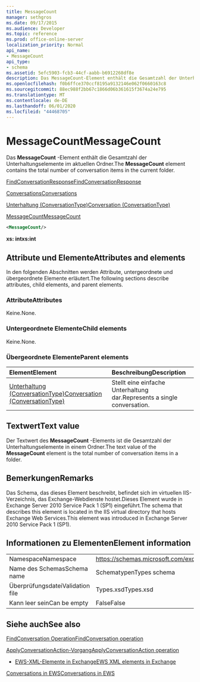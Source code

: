 ```yaml
---
title: MessageCount
manager: sethgros
ms.date: 09/17/2015
ms.audience: Developer
ms.topic: reference
ms.prod: office-online-server
localization_priority: Normal
api_name:
- MessageCount
api_type:
- schema
ms.assetid: 5efc5903-fcb3-44cf-aabb-b6912268df8e
description: Das MessageCount-Element enthält die Gesamtzahl der Unterhaltungselemente im aktuellen Ordner.
ms.openlocfilehash: f0b6ffce370ccf8195a9132146e062f0660163c8
ms.sourcegitcommit: 88ec988f2bb67c1866d06b361615f3674a24e795
ms.translationtype: MT
ms.contentlocale: de-DE
ms.lasthandoff: 06/01/2020
ms.locfileid: "44468705"
---
```

# <a name="messagecount"></a><span data-ttu-id="b4dd2-103">MessageCount</span><span class="sxs-lookup"><span data-stu-id="b4dd2-103">MessageCount</span></span>

<span data-ttu-id="b4dd2-104">Das **MessageCount** -Element enthält die Gesamtzahl der Unterhaltungselemente im aktuellen Ordner.</span><span class="sxs-lookup"><span data-stu-id="b4dd2-104">The **MessageCount** element contains the total number of conversation items in the current folder.</span></span> 
  
[<span data-ttu-id="b4dd2-105">FindConversationResponse</span><span class="sxs-lookup"><span data-stu-id="b4dd2-105">FindConversationResponse</span></span>](findconversationresponse.md)
  
[<span data-ttu-id="b4dd2-106">Conversations</span><span class="sxs-lookup"><span data-stu-id="b4dd2-106">Conversations</span></span>](conversations-ex15websvcsotherref.md)
  
[<span data-ttu-id="b4dd2-107">Unterhaltung (ConversationType)</span><span class="sxs-lookup"><span data-stu-id="b4dd2-107">Conversation (ConversationType)</span></span>](conversation-conversationtype.md)
  
[<span data-ttu-id="b4dd2-108">MessageCount</span><span class="sxs-lookup"><span data-stu-id="b4dd2-108">MessageCount</span></span>](messagecount.md)
  
```XML
<MessageCount/>
```

 <span data-ttu-id="b4dd2-109">**xs: int**</span><span class="sxs-lookup"><span data-stu-id="b4dd2-109">**xs:int**</span></span>
## <a name="attributes-and-elements"></a><span data-ttu-id="b4dd2-110">Attribute und Elemente</span><span class="sxs-lookup"><span data-stu-id="b4dd2-110">Attributes and elements</span></span>

<span data-ttu-id="b4dd2-111">In den folgenden Abschnitten werden Attribute, untergeordnete und übergeordnete Elemente erläutert.</span><span class="sxs-lookup"><span data-stu-id="b4dd2-111">The following sections describe attributes, child elements, and parent elements.</span></span>
  
### <a name="attributes"></a><span data-ttu-id="b4dd2-112">Attribute</span><span class="sxs-lookup"><span data-stu-id="b4dd2-112">Attributes</span></span>

<span data-ttu-id="b4dd2-113">Keine.</span><span class="sxs-lookup"><span data-stu-id="b4dd2-113">None.</span></span>
  
### <a name="child-elements"></a><span data-ttu-id="b4dd2-114">Untergeordnete Elemente</span><span class="sxs-lookup"><span data-stu-id="b4dd2-114">Child elements</span></span>

<span data-ttu-id="b4dd2-115">Keine.</span><span class="sxs-lookup"><span data-stu-id="b4dd2-115">None.</span></span>
  
### <a name="parent-elements"></a><span data-ttu-id="b4dd2-116">Übergeordnete Elemente</span><span class="sxs-lookup"><span data-stu-id="b4dd2-116">Parent elements</span></span>

|<span data-ttu-id="b4dd2-117">**Element**</span><span class="sxs-lookup"><span data-stu-id="b4dd2-117">**Element**</span></span>|<span data-ttu-id="b4dd2-118">**Beschreibung**</span><span class="sxs-lookup"><span data-stu-id="b4dd2-118">**Description**</span></span>|
|:-----|:-----|
|[<span data-ttu-id="b4dd2-119">Unterhaltung (ConversationType)</span><span class="sxs-lookup"><span data-stu-id="b4dd2-119">Conversation (ConversationType)</span></span>](conversation-conversationtype.md) <br/> |<span data-ttu-id="b4dd2-120">Stellt eine einfache Unterhaltung dar.</span><span class="sxs-lookup"><span data-stu-id="b4dd2-120">Represents a single conversation.</span></span>  <br/> |
   
## <a name="text-value"></a><span data-ttu-id="b4dd2-121">Textwert</span><span class="sxs-lookup"><span data-stu-id="b4dd2-121">Text value</span></span>

<span data-ttu-id="b4dd2-122">Der Textwert des **MessageCount** -Elements ist die Gesamtzahl der Unterhaltungselemente in einem Ordner.</span><span class="sxs-lookup"><span data-stu-id="b4dd2-122">The text value of the **MessageCount** element is the total number of conversation items in a folder.</span></span> 
  
## <a name="remarks"></a><span data-ttu-id="b4dd2-123">Bemerkungen</span><span class="sxs-lookup"><span data-stu-id="b4dd2-123">Remarks</span></span>

<span data-ttu-id="b4dd2-124">Das Schema, das dieses Element beschreibt, befindet sich im virtuellen IIS-Verzeichnis, das Exchange-Webdienste hostet.Dieses Element wurde in Exchange Server 2010 Service Pack 1 (SP1) eingeführt.</span><span class="sxs-lookup"><span data-stu-id="b4dd2-124">The schema that describes this element is located in the IIS virtual directory that hosts Exchange Web Services.This element was introduced in Exchange Server 2010 Service Pack 1 (SP1).</span></span>
  
## <a name="element-information"></a><span data-ttu-id="b4dd2-125">Informationen zu Elementen</span><span class="sxs-lookup"><span data-stu-id="b4dd2-125">Element information</span></span>

|||
|:-----|:-----|
|<span data-ttu-id="b4dd2-126">Namespace</span><span class="sxs-lookup"><span data-stu-id="b4dd2-126">Namespace</span></span>  <br/> |https://schemas.microsoft.com/exchange/services/2006/types  <br/> |
|<span data-ttu-id="b4dd2-127">Name des Schemas</span><span class="sxs-lookup"><span data-stu-id="b4dd2-127">Schema name</span></span>  <br/> |<span data-ttu-id="b4dd2-128">Schematypen</span><span class="sxs-lookup"><span data-stu-id="b4dd2-128">Types schema</span></span>  <br/> |
|<span data-ttu-id="b4dd2-129">Überprüfungsdatei</span><span class="sxs-lookup"><span data-stu-id="b4dd2-129">Validation file</span></span>  <br/> |<span data-ttu-id="b4dd2-130">Types.xsd</span><span class="sxs-lookup"><span data-stu-id="b4dd2-130">Types.xsd</span></span>  <br/> |
|<span data-ttu-id="b4dd2-131">Kann leer sein</span><span class="sxs-lookup"><span data-stu-id="b4dd2-131">Can be empty</span></span>  <br/> |<span data-ttu-id="b4dd2-132">False</span><span class="sxs-lookup"><span data-stu-id="b4dd2-132">False</span></span>  <br/> |
   
## <a name="see-also"></a><span data-ttu-id="b4dd2-133">Siehe auch</span><span class="sxs-lookup"><span data-stu-id="b4dd2-133">See also</span></span>



[<span data-ttu-id="b4dd2-134">FindConversation Operation</span><span class="sxs-lookup"><span data-stu-id="b4dd2-134">FindConversation operation</span></span>](findconversation-operation.md)
  
[<span data-ttu-id="b4dd2-135">ApplyConversationAction-Vorgang</span><span class="sxs-lookup"><span data-stu-id="b4dd2-135">ApplyConversationAction operation</span></span>](applyconversationaction-operation.md)


- [<span data-ttu-id="b4dd2-136">EWS-XML-Elemente in Exchange</span><span class="sxs-lookup"><span data-stu-id="b4dd2-136">EWS XML elements in Exchange</span></span>](ews-xml-elements-in-exchange.md)


[<span data-ttu-id="b4dd2-137">Conversations in EWS</span><span class="sxs-lookup"><span data-stu-id="b4dd2-137">Conversations in EWS</span></span>](https://msdn.microsoft.com/library/91e64629-db6c-4c94-9dcb-d386232e8467%28Office.15%29.aspx)

